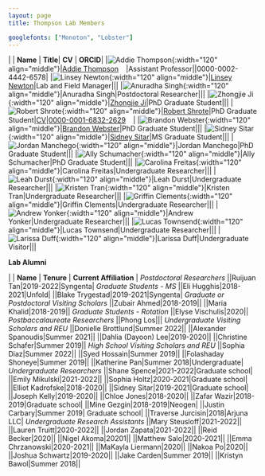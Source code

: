 ```yaml
---
layout: page
title: Thompson Lab Members

googlefonts: ["Monoton", "Lobster"]
---
```


| | **Name** | **Title**| **CV** | **ORCID**|
|![Addie Thompson](/images/People_Images/addiethompson.jpg){:width="120" align="middle"}|[Addie Thompson](/peoplepages/addiethompson/)<a href="https://twitter.com/addie_may"><img src="/images/Twitter_logo_blue.png" style="width: 15px;"></a>|Assistant Professor||0000-0002-4442-6578|
|![Linsey Newton](/images/People_Images/linseynewton.jpg){:width="120" align="middle"}|[Linsey Newton](/peoplepages/linseynewton)|Lab and Field Manager|||
|![Anuradha Singh](/images/People_Images/nopictureyet.png){:width="120" align="middle"}|Anuradha Singh|Postdoctoral Researcher|||
|![Zhongjie Ji](/images/People_Images/zhongjieji.jpg){:width="120" align="middle"}|[Zhongjie Ji](/peoplepages/zhongjieji/)|PhD Graduate Student|||
|![Robert Shrote](/images/People_Images/robertshrote.jpg){:width="120" align="middle"}|[Robert Shrote](/peoplepages/robertshrote/)|PhD Graduate Student|[CV](/CVs/robertshrote.pdf)|[0000-0001-6832-2629](https://orcid.org/0000-0001-6832-2629)<a href="https://orcid.org/0000-0001-6832-2629"><img src="/images/ORCID_iD.svg" style="width: 15px;"></a>|
|![Brandon Webster](/images/People_Images/brandonwebster.jpg){:width="120" align="middle"}|[Brandon Webster](/peoplepages/brandonwebster/)|PhD Graduate Student|||
|![Sidney Sitar](/images/People_Images/sidneysitar.jpg){:width="120" align="middle"}|[Sidney Sitar](/peoplepages/sidneysitar/)|MS Graduate Student|||
|![Jordan Manchego](/images/People_Images/nopictureyet.png){:width="120" align="middle"}|Jordan Manchego|PhD Graduate Student|||
|![Ally Schumacher](/images/People_Images/nopictureyet.png){:width="120" align="middle"}|Ally Schumacher|PhD Graduate Student|||
|![Carolina Freitas](/images/People_Images/nopictureyet.png){:width="120" align="middle"}|Carolina Freitas|Undergraduate Researcher|||
|![Leah Durst](/images/People_Images/nopictureyet.png){:width="120" align="middle"}|Leah Durst|Undergraduate Researcher|||
|![Kristen Tran](/images/People_Images/nopictureyet.png){:width="120" align="middle"}|Kristen Tran|Undergraduate Researcher|||
|![Griffin Clements](/images/People_Images/nopictureyet.png){:width="120" align="middle"}|Griffin Clements|Undergraduate Researcher|||
|![Andrew Yonker](/images/People_Images/nopictureyet.png){:width="120" align="middle"}|Andrew Yonker|Undergraduate Researcher|||
|![Lucas Townsend](/images/People_Images/nopictureyet.png){:width="120" align="middle"}|Lucas Townsend|Undergraduate Researcher|||
|![Larissa Duff](/images/People_Images/nopictureyet.png){:width="120" align="middle"}|Larissa Duff|Undergraduate Visitor|||

**Lab Alumni**

| | **Name** | **Tenure** | **Current Affiliation** |
*Postdoctoral Researchers*
||Ruijuan Tan|2019-2022|Syngenta|
*Graduate Students - MS*
||Eli Hugghis|2018-2021|Unfold|
||Blake Trygestad|2019-2021|Syngenta|
*Graduate or Postdoctoral Visiting Scholars*
||Zubair Ahmed|2018-2019||
||Maria Khalid|2018-2019||
*Graduate Students - Rotation*
||Elyse Vischulis|2020||
*Postbaccalaureate Researchers*
||Phong Los|||
*Undergraduate Visiting Scholars and REU*
||Donielle Brottlund|Summer 2022||
||Alexander Spanoudis|Summer 2021||
||Dahlia (Dayoon) Lee|2019-2020||
||Christine Schafer|Summer 2019||
*High School Visiting Scholars and REU*
||Sophia Diaz|Summer 2022||
||Syed Hossain|Summer 2019||
||Folashaday Shoneye|Summer 2019||
||Katherine Pan|Summer 2018|Undergraduate|
*Undergraduate Researchers*
||Shane Spence|2021-2022|Graduate school|
||Emily Mikulski|2021-2022||
||Sophia Holtz|2020-2021|Graduate school|
||Elliot Kadrofske|2018-2020||
||Sidney Sitar|2019-2021|Graduate school|
||Joseph Kelly|2019-2020||
||Chloe Jones|2018-2020||
||Zafar Wazir|2018-2019|Graduate school|
||Mine Gezgin|2018-2019|Neogen|
||Justin Carbary|Summer 2019| Graduate school|
||Traverse Jurcisin|2018|Arjuna LLC|
*Undergraduate Research Assistants*
||Mary Steusloff|2021-2022||
||Lauren Truitt|2020-2022||
||Jordan Zapata|2021-2022||
||Reid Becker|2020||
||Nigel Akoma|20201||
||Matthew Salo|2020-2021||
||Emma Chrzanowski|2020-2021||
||MaKayla Liermann|2020||
||Nakoa Po|2020||
||Joshua Schwartz|2019-2020||
||Jake Carden|Summer 2019||
||Kristyn Bawol|Summer 2018||
